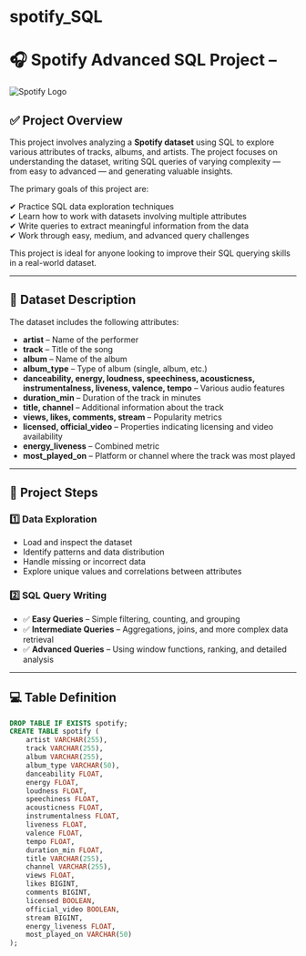 # spotify_SQL
# 🎧 Spotify Advanced SQL Project –

![Spotify Logo](https://github.com/yourusername/your-repo-name/blob/main/C:\Users\neelesh\Downloads\spotify_image.jpg)

## ✅ Project Overview

This project involves analyzing a **Spotify dataset** using SQL to explore various attributes of tracks, albums, and artists. The project focuses on understanding the dataset, writing SQL queries of varying complexity — from easy to advanced — and generating valuable insights.

The primary goals of this project are:

✔ Practice SQL data exploration techniques  
✔ Learn how to work with datasets involving multiple attributes  
✔ Write queries to extract meaningful information from the data  
✔ Work through easy, medium, and advanced query challenges  

This project is ideal for anyone looking to improve their SQL querying skills in a real-world dataset.

---

## 📂 Dataset Description

The dataset includes the following attributes:

- **artist** – Name of the performer  
- **track** – Title of the song  
- **album** – Name of the album  
- **album_type** – Type of album (single, album, etc.)  
- **danceability, energy, loudness, speechiness, acousticness, instrumentalness, liveness, valence, tempo** – Various audio features  
- **duration_min** – Duration of the track in minutes  
- **title, channel** – Additional information about the track  
- **views, likes, comments, stream** – Popularity metrics  
- **licensed, official_video** – Properties indicating licensing and video availability  
- **energy_liveness** – Combined metric  
- **most_played_on** – Platform or channel where the track was most played  

---

## 📂 Project Steps

### 1️⃣ Data Exploration
- Load and inspect the dataset
- Identify patterns and data distribution
- Handle missing or incorrect data
- Explore unique values and correlations between attributes

### 2️⃣ SQL Query Writing
- ✅ **Easy Queries** – Simple filtering, counting, and grouping
- ✅ **Intermediate Queries** – Aggregations, joins, and more complex data retrieval
- ✅ **Advanced Queries** – Using window functions, ranking, and detailed analysis

---

## 💻 Table Definition

```sql
DROP TABLE IF EXISTS spotify;
CREATE TABLE spotify (
    artist VARCHAR(255),
    track VARCHAR(255),
    album VARCHAR(255),
    album_type VARCHAR(50),
    danceability FLOAT,
    energy FLOAT,
    loudness FLOAT,
    speechiness FLOAT,
    acousticness FLOAT,
    instrumentalness FLOAT,
    liveness FLOAT,
    valence FLOAT,
    tempo FLOAT,
    duration_min FLOAT,
    title VARCHAR(255),
    channel VARCHAR(255),
    views FLOAT,
    likes BIGINT,
    comments BIGINT,
    licensed BOOLEAN,
    official_video BOOLEAN,
    stream BIGINT,
    energy_liveness FLOAT,
    most_played_on VARCHAR(50)
);

